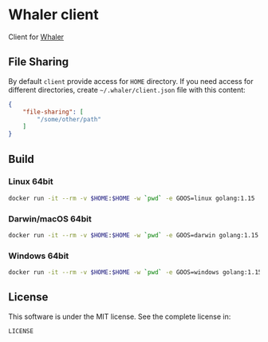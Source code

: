 # Whaler client

Client for [Whaler](https://github.com/whaler/whaler)

## File Sharing

By default `client` provide access for `HOME` directory. If you need access for different directories, create `~/.whaler/client.json` file with this content:

```json
{
    "file-sharing": [
        "/some/other/path"
    ]
}
```

## Build

### Linux 64bit

```sh
docker run -it --rm -v $HOME:$HOME -w `pwd` -e GOOS=linux golang:1.15 ./build.sh
```

### Darwin/macOS 64bit

```sh
docker run -it --rm -v $HOME:$HOME -w `pwd` -e GOOS=darwin golang:1.15 ./build.sh
```

### Windows 64bit

```sh
docker run -it --rm -v $HOME:$HOME -w `pwd` -e GOOS=windows golang:1.15 ./build.sh
```

## License

This software is under the MIT license. See the complete license in:

```
LICENSE
```
